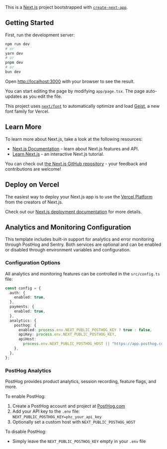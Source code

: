 This is a [Next.js](https://nextjs.org) project bootstrapped with [`create-next-app`](https://nextjs.org/docs/app/api-reference/cli/create-next-app).

## Getting Started

First, run the development server:

```bash
npm run dev
# or
yarn dev
# or
pnpm dev
# or
bun dev
```

Open [http://localhost:3000](http://localhost:3000) with your browser to see the result.

You can start editing the page by modifying `app/page.tsx`. The page auto-updates as you edit the file.

This project uses [`next/font`](https://nextjs.org/docs/app/building-your-application/optimizing/fonts) to automatically optimize and load [Geist](https://vercel.com/font), a new font family for Vercel.

## Learn More

To learn more about Next.js, take a look at the following resources:

- [Next.js Documentation](https://nextjs.org/docs) - learn about Next.js features and API.
- [Learn Next.js](https://nextjs.org/learn) - an interactive Next.js tutorial.

You can check out [the Next.js GitHub repository](https://github.com/vercel/next.js) - your feedback and contributions are welcome!

## Deploy on Vercel

The easiest way to deploy your Next.js app is to use the [Vercel Platform](https://vercel.com/new?utm_medium=default-template&filter=next.js&utm_source=create-next-app&utm_campaign=create-next-app-readme) from the creators of Next.js.

Check out our [Next.js deployment documentation](https://nextjs.org/docs/app/building-your-application/deploying) for more details.

## Analytics and Monitoring Configuration

This template includes built-in support for analytics and error monitoring through PostHog and Sentry. Both services are optional and can be enabled or disabled through environment variables and configuration.

### Configuration Options

All analytics and monitoring features can be controlled in the `src/config.ts` file:

```typescript
const config = {
  auth: {
    enabled: true,
  },
  payments: {
    enabled: true,
  },
  analytics: {
    posthog: {
      enabled: process.env.NEXT_PUBLIC_POSTHOG_KEY ? true : false,
      apiKey: process.env.NEXT_PUBLIC_POSTHOG_KEY,
      apiHost:
        process.env.NEXT_PUBLIC_POSTHOG_HOST || "https://app.posthog.com",
    },
  },
};
```

### PostHog Analytics

PostHog provides product analytics, session recording, feature flags, and more.

To enable PostHog:

1. Create a PostHog account and project at [PostHog.com](https://posthog.com)
2. Add your API key to the `.env` file: `NEXT_PUBLIC_POSTHOG_KEY=phc_your_api_key`
3. Optionally set a custom host with `NEXT_PUBLIC_POSTHOG_HOST`

To disable PostHog:

- Simply leave the `NEXT_PUBLIC_POSTHOG_KEY` empty in your `.env` file

